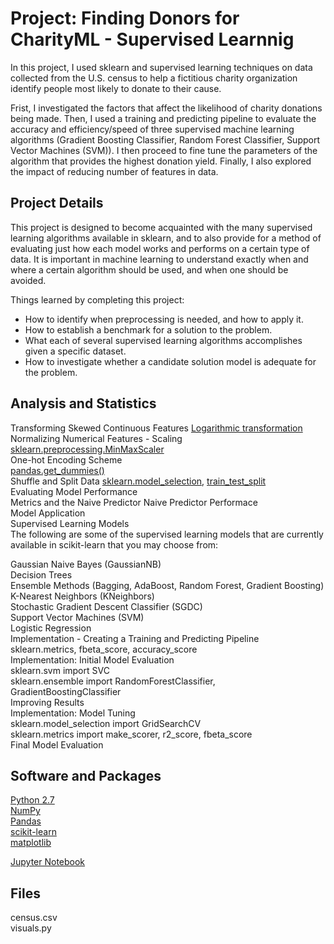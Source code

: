 # Project: Finding Donors for CharityML - Supervised Learnnig

In this project, I used sklearn and supervised learning techniques on data collected from the U.S. census to help a fictitious charity organization identify people most likely to donate to their cause. 

Frist, I investigated the factors that affect the likelihood of charity donations being made. Then, I used a training and predicting pipeline to evaluate the accuracy and efficiency/speed of three supervised machine learning algorithms (Gradient Boosting Classifier, Random Forest Classifier, Support Vector Machines (SVM)). I then proceed to fine tune the parameters of the algorithm that provides the highest donation yield. Finally, I also explored the impact of reducing number of features in data.

## Project Details
This project is designed to become acquainted with the many supervised learning algorithms available in sklearn, and to also provide for a method of evaluating just how each model works and performs on a certain type of data. It is important in machine learning to understand exactly when and where a certain algorithm should be used, and when one should be avoided.

Things learned by completing this project:
- How to identify when preprocessing is needed, and how to apply it.
- How to establish a benchmark for a solution to the problem.
- What each of several supervised learning algorithms accomplishes given a specific dataset.
- How to investigate whether a candidate solution model is adequate for the problem.

## Analysis and Statistics
Transforming Skewed Continuous Features
[Logarithmic transformation](https://en.wikipedia.org/wiki/Data_transformation_(statistics))  
Normalizing Numerical Features - Scaling  
[sklearn.preprocessing.MinMaxScaler](http://scikit-learn.org/stable/modules/generated/sklearn.preprocessing.MinMaxScaler.html)  
One-hot Encoding Scheme  
[pandas.get_dummies()](http://pandas.pydata.org/pandas-docs/stable/generated/pandas.get_dummies.html?highlight=get_dummies#pandas.get_dummies)  
Shuffle and Split Data
[sklearn.model_selection](), [train_test_split]()  
Evaluating Model Performance  
Metrics and the Naive Predictor
Naive Predictor Performace  
Model Application  
Supervised Learning Models  
The following are some of the supervised learning models that are currently available in scikit-learn that you may choose from:

Gaussian Naive Bayes (GaussianNB)  
Decision Trees  
Ensemble Methods (Bagging, AdaBoost, Random Forest, Gradient Boosting)  
K-Nearest Neighbors (KNeighbors)  
Stochastic Gradient Descent Classifier (SGDC)  
Support Vector Machines (SVM)  
Logistic Regression  
Implementation - Creating a Training and Predicting Pipeline  
sklearn.metrics, fbeta_score, accuracy_score  
Implementation: Initial Model Evaluation  
sklearn.svm import SVC  
sklearn.ensemble import RandomForestClassifier, GradientBoostingClassifier  
Improving Results  
Implementation: Model Tuning  
sklearn.model_selection import GridSearchCV  
sklearn.metrics import make_scorer, r2_score, fbeta_score  
Final Model Evaluation

## Software and Packages

[Python 2.7](https://www.python.org/download/releases/2.7/)  
[NumPy](http://www.numpy.org/)   
[Pandas](http://pandas.pydata.org/)  
[scikit-learn](http://scikit-learn.org/stable/)  
[matplotlib](http://matplotlib.org/)  

[Jupyter Notebook](http://ipython.org/notebook.html)  

## Files

census.csv  
visuals.py

